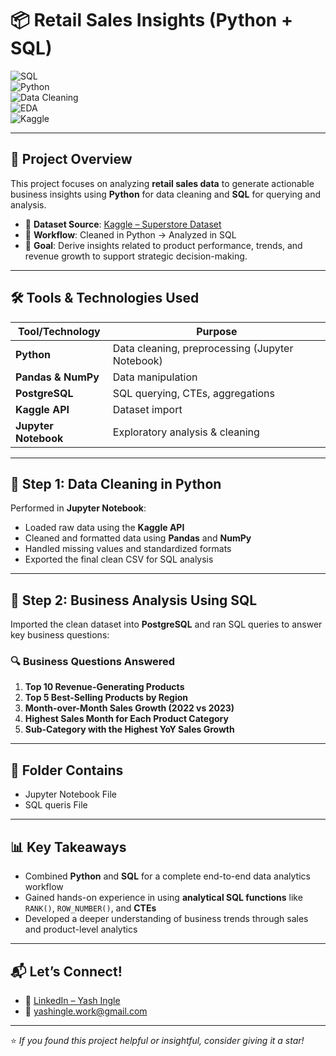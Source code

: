 
# 📦 **Retail Sales Insights (Python + SQL)**

![SQL](https://img.shields.io/badge/SQL-Used-blue?logo=postgresql)  
![Python](https://img.shields.io/badge/Python-Used-blue?logo=python)  
![Data Cleaning](https://img.shields.io/badge/Data%20Cleaning-Performed-informational)  
![EDA](https://img.shields.io/badge/EDA-Included-success)  
![Kaggle](https://img.shields.io/badge/Dataset-Kaggle-important?logo=kaggle)

---

## 📌 Project Overview

This project focuses on analyzing **retail sales data** to generate actionable business insights using **Python** for data cleaning and **SQL** for querying and analysis.

- 🔹 **Dataset Source**: [Kaggle – Superstore Dataset](https://www.kaggle.com/datasets/ankitbansal06/retail-orders)
- 🔹 **Workflow**: Cleaned in Python → Analyzed in SQL
- 🔹 **Goal**: Derive insights related to product performance, trends, and revenue growth to support strategic decision-making.

---

## 🛠 Tools & Technologies Used

| Tool/Technology | Purpose |
|-----------------|---------|
| **Python** | Data cleaning, preprocessing (Jupyter Notebook) |
| **Pandas & NumPy** | Data manipulation |
| **PostgreSQL** | SQL querying, CTEs, aggregations |
| **Kaggle API** | Dataset import |
| **Jupyter Notebook** | Exploratory analysis & cleaning |

---

## 🧹 Step 1: Data Cleaning in Python

Performed in **Jupyter Notebook**:

- Loaded raw data using the **Kaggle API**
- Cleaned and formatted data using **Pandas** and **NumPy**
- Handled missing values and standardized formats
- Exported the final clean CSV for SQL analysis

---

## 🧠 Step 2: Business Analysis Using SQL

Imported the clean dataset into **PostgreSQL** and ran SQL queries to answer key business questions:

### 🔍 Business Questions Answered

1. **Top 10 Revenue-Generating Products**  
2. **Top 5 Best-Selling Products by Region**  
3. **Month-over-Month Sales Growth (2022 vs 2023)**  
4. **Highest Sales Month for Each Product Category**  
5. **Sub-Category with the Highest YoY Sales Growth**

---

## 📂 Folder Contains 

- Jupyter Notebook File
- SQL queris File

---

## 📊 Key Takeaways

- Combined **Python** and **SQL** for a complete end-to-end data analytics workflow  
- Gained hands-on experience in using **analytical SQL functions** like `RANK()`, `ROW_NUMBER()`, and **CTEs**  
- Developed a deeper understanding of business trends through sales and product-level analytics  

---

## 📬 Let’s Connect!

- 🔗 [LinkedIn – Yash Ingle](https://www.linkedin.com/in/yashingle24)  
- 📧 yashingle.work@gmail.com  

---

⭐ *If you found this project helpful or insightful, consider giving it a star!*

